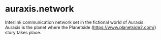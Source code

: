 # auraxis.network
Interlink communication network set in the fictional world of Auraxis.  Auraxis is the planet where the Planetside (https://www.planetside2.com/) story takes place.
